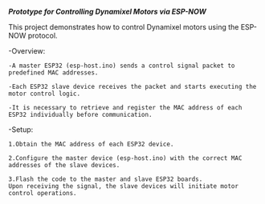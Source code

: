*********Prototype for Controlling Dynamixel Motors via ESP-NOW*********

This project demonstrates how to control Dynamixel motors using the ESP-NOW protocol.

-Overview:

	-A master ESP32 (esp-host.ino) sends a control signal packet to predefined MAC addresses.
    
	-Each ESP32 slave device receives the packet and starts executing the motor control logic.
    
	-It is necessary to retrieve and register the MAC address of each ESP32 individually before communication.

-Setup:

	1.Obtain the MAC address of each ESP32 device.
    
	2.Configure the master device (esp-host.ino) with the correct MAC addresses of the slave devices.
    
	3.Flash the code to the master and slave ESP32 boards.
	Upon receiving the signal, the slave devices will initiate motor control operations.
    
